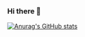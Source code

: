 ### Hi there 👋

[![Anurag's GitHub stats](https://github-readme-stats.vercel.app/api?username=SergeyLyoshin)](https://github.com/anuraghazra/github-readme-stats)

<!--
**SergeyLyoshin/SergeyLyoshin** is a ✨ _special_ ✨ repository because its `README.md` (this file) appears on your GitHub profile.

Here are some ideas to get you started:

- 🔭 I’m currently working on ...
- 🌱 I’m currently learning ...
- 👯 I’m looking to collaborate on ...
- 🤔 I’m looking for help with ...
- 💬 Ask me about ...
- 📫 How to reach me: ...
- 😄 Pronouns: ...
- ⚡ Fun fact: ...
-->
